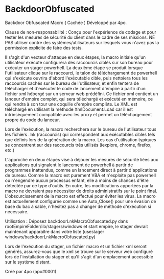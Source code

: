 # BackdoorObfuscated
Backdoor Obfuscated Macro ( Cachée ) Développé par 4po.

Clause de non-responsabilité : Conçu pour l'expérience de codage et pour tester les mesures de sécurité du client dans le cadre de ses missions. NE PAS utiliser contre des systèmes/utilisateurs sur lesquels vous n'avez pas la permission explicite de faire des tests.

Il s'agit d'un vecteur d'attaque en deux étapes, la macro initiale qu'un utilisateur exécute configurera des raccourcis ciblés sur son bureau pour exécuter un stager powerhell. La deuxième étape se produit lorsque l'utilisateur clique sur le raccourci, le talon de téléchargement de powerhell qui s'exécute ouvrira d'abord l'exécutable cible, puis nettoiera tous les raccourcis cachés sur le bureau de l'utilisateur, et enfin tentera de télécharger et d'exécuter le code de lancement d'empire à partir d'un fichier xml hébergé sur un serveur web prédéfini. Ce fichier xml contient un lanceur d'empire complet, qui sera téléchargé et exécuté en mémoire, ce qui rendra à son tour une coquille d'empire complète. Le XML est téléchargé en utilisant la méthode XmlDocument.Load car il est intrinsèquement compatible avec les proxy et permet un téléchargement propre du code du lanceur.

Lors de l'exécution, la macro recherchera sur le bureau de l'utilisateur tous les fichiers .lnk (raccourcis) qui correspondent aux exécutables cibles tels que définis lors de la génération de la macro. Les cas d'utilisation typiques se concentrent sur des raccourcis très utilisés (iexplore, chrome, firefox, etc.)

L'approche en deux étapes vise à déjouer les mesures de sécurité liées aux applications qui signalent le lancement de powerhell à partir de programmes inattendus, comme un lancement direct à partir d'applications de bureau. Comme la macro est purement VBA et n'exploite pas powerhell ou n'engendre aucun processus enfant, elle a moins de chances d'être détectée par ce type d'outils. En outre, les modifications apportées par la macro ne devraient pas nécessiter de droits administratifs sur le point final. L'obscurcissement de la macro est effectué pour éviter les virus. La macro est actuellement configurée comme une Auto_Close() pour une évasion de base du bac à sable, n'hésitez pas à changer de méthode d'exécution si nécessaire.

Utilisation : Déposez backdoorLnkMacroObfuscated.py dans rootEmpireFolder/lib/stagers/windows et start empire,  le stager devrait maintenant apparaître dans votre liste (usestager windows/backdoorLnkMacroObfuscated.py)

Lors de l'exécution du stager, un fichier macro et un fichier xml seront générés, assurez-vous que le xml se trouve sur le serveur web configuré lors de l'installation du stager et qu'il s'agit d'un emplacement accessible sur le système distant.

Créé par 4po (apo#0001)
